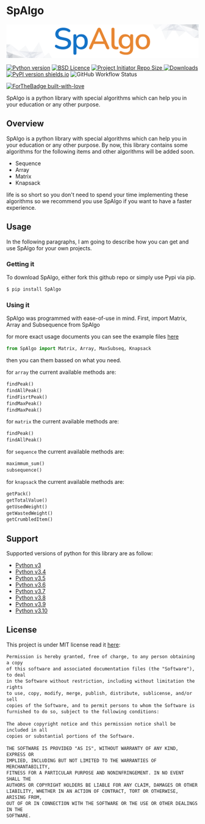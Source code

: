 # SpAlgo

<p align='center'>
    <a href="#">
        <img src="https://raw.githubusercontent.com/Amir-Shamsi/SpAlgo/master/spalgo.png"  alt="spalgo" />
    </a>
</p>


[![Python version](https://img.shields.io/badge/python-%5E3.*-purple?style=flat-square)](https://www.python.org/)
[![BSD Licence](https://img.shields.io/badge/licence-MIT-geen?style=flat-square)](LICENSE)
<a href="https://github.com/Amir-Shamsi/SpAlgo" title="Repo Size">
<img src="https://img.shields.io/github/repo-size/Amir-Shamsi/SpAlgo?label=Repo%20Size&logo=Github&style=flat-square" alt="Project Initiator Repo Size"/>
</a>
[![Downloads](https://static.pepy.tech/personalized-badge/spalgo?period=total&units=international_system&left_color=black&right_color=MediumVioletRed&left_text=Downloads)](https://pepy.tech/project/spalgo)
[![PyPI version shields.io](https://img.shields.io/pypi/v/SpAlgo.svg?style=flat-square)](https://pypi.python.org/pypi/SpAlgo/)
![GitHub Workflow Status](https://img.shields.io/github/workflow/status/amir-shamsi/spalgo/CodeQL?style=flat-square)

[![ForTheBadge built-with-love](http://ForTheBadge.com/images/badges/built-with-love.svg)](https://github.com/Amir-Shamsi/SpAlgo/blob/master/CONTRIBUTING.md)

SpAlgo is a python library with special algorithms which can help you in your education or any other purpose.

## Overview
SpAlgo is a python library with special algorithms which can help you in your education or any other purpose.
By now, this library contains some algorithms for the following items and other algorithms will be added soon.
  - Sequence
  - Array
  - Matrix
  - Knapsack

life is so short so you don't need to spend your time implementing these algorithms so we recommend you use SpAlgo if you want to have a faster experience.


## Usage

In the following paragraphs, I am going to describe how you can get and use SpAlgo for your own projects.

###  Getting it

To download SpAlgo, either fork this github repo or simply use Pypi via pip.
```sh
$ pip install SpAlgo
```

### Using it

SpAlgo was programmed with ease-of-use in mind. First, import Matrix, Array and Subsequence from SpAlgo

for more exact usage documents you can see the example files [here](https://github.com/Amir-Shamsi/SpAlgo/blob/master/src/examples)

```Python
from SpAlgo import Matrix, Array, MaxSubseq, Knapsack
```

then you can them bassed on what you need.

for `array` the current available methods are:
```python
findPeak()
findAllPeak()
findFisrtPeak()
findMaxPeak()
findMaxPeak()
```

for `matrix` the current available methods are:
```python
findPeak()
findAllPeak()
```

for `sequence` the current available methods are:
```python
maximmum_sum()
subsequence()
```

for `knapsack` the current available methods are:
```python
getPack()
getTotalValue()
getUsedWeight()
getWastedWeight()
getCrumbledItem()
```

## Support 
Supported versions of python for this library are as follow:
* [Python v3](https://www.python.org/downloads/release/python-300/)
* [Python v3.4](https://www.python.org/downloads/release/python-340/)
* [Python v3.5](https://www.python.org/downloads/release/python-350/)
* [Python v3.6](https://www.python.org/downloads/release/python-360/)
* [Python v3.7](https://www.python.org/downloads/release/python-370/)
* [Python v3.8](https://www.python.org/downloads/release/python-380/)
* [Python v3.9](https://www.python.org/downloads/release/python-390/)
* [Python v3.10](https://www.python.org/downloads/release/python-3100/)

## License
This project is under MIT license read it 
[here](https://github.com/Amir-Shamsi/SpAlgo/blob/master/LICENSE):
```
Permission is hereby granted, free of charge, to any person obtaining a copy
of this software and associated documentation files (the "Software"), to deal
in the Software without restriction, including without limitation the rights
to use, copy, modify, merge, publish, distribute, sublicense, and/or sell
copies of the Software, and to permit persons to whom the Software is
furnished to do so, subject to the following conditions:

The above copyright notice and this permission notice shall be included in all
copies or substantial portions of the Software.

THE SOFTWARE IS PROVIDED "AS IS", WITHOUT WARRANTY OF ANY KIND, EXPRESS OR
IMPLIED, INCLUDING BUT NOT LIMITED TO THE WARRANTIES OF MERCHANTABILITY,
FITNESS FOR A PARTICULAR PURPOSE AND NONINFRINGEMENT. IN NO EVENT SHALL THE
AUTHORS OR COPYRIGHT HOLDERS BE LIABLE FOR ANY CLAIM, DAMAGES OR OTHER
LIABILITY, WHETHER IN AN ACTION OF CONTRACT, TORT OR OTHERWISE, ARISING FROM,
OUT OF OR IN CONNECTION WITH THE SOFTWARE OR THE USE OR OTHER DEALINGS IN THE
SOFTWARE.
```

